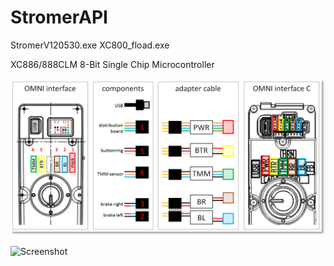 # StromerAPI

StromerV120530.exe
XC800_fload.exe

XC886/888CLM
8-Bit Single Chip Microcontroller

![Screenshot](https://raw.githubusercontent.com/ErwinMeulman/StromerAPI/master/CazpYLG.png)

![Screenshot](https://electricbikereview.com/forums/attachments/stromer-wiring-jpg.25682/)
